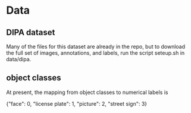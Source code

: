 # Data

## DIPA dataset

Many of the files for this dataset are already in the repo, but to download
the full set of images, annotations, and labels, run the script
seteup.sh in data/dipa.

## object classes

At present, the mapping from object classes to numerical labels is

{"face": 0, "license plate": 1, "picture": 2, "street sign": 3}
